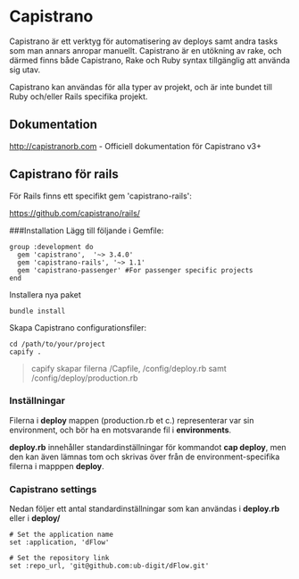 # Capistrano
Capistrano är ett verktyg för automatisering av deploys samt andra tasks som man annars anropar manuellt. Capistrano är en utökning av rake, och därmed finns både Capistrano, Rake och Ruby syntax tillgänglig att använda sig utav.

Capistrano kan användas för alla typer av projekt, och är inte bundet till Ruby och/eller Rails specifika projekt.

## Dokumentation
http://capistranorb.com - Officiell dokumentation för Capistrano v3+
## Capistrano för rails
För Rails finns ett specifikt gem 'capistrano-rails':

https://github.com/capistrano/rails/

###Installation
Lägg till följande i Gemfile:
```
group :development do
  gem 'capistrano',  '~> 3.4.0'
  gem 'capistrano-rails', '~> 1.1'
  gem 'capistrano-passenger' #For passenger specific projects
end
```

Installera nya paket
```
bundle install
```

Skapa Capistrano configurationsfiler:
```
cd /path/to/your/project
capify .
```
>capify skapar filerna /Capfile, /config/deploy.rb samt /config/deploy/production.rb

### Inställningar
Filerna i **deploy** mappen (production.rb et c.) representerar var sin environment, och bör ha en motsvarande fil i **environments**.

**deploy.rb** innehåller standardinställningar för kommandot **cap deploy**, men den kan även lämnas tom och skrivas över från de environment-specifika filerna i mapppen **deploy**.

### Capistrano settings
Nedan följer ett antal standardinställningar som kan användas i **deploy.rb** eller i **deploy/**

```
# Set the application name
set :application, 'dFlow'

# Set the repository link
set :repo_url, 'git@github.com:ub-digit/dFlow.git'
```
